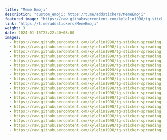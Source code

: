 ```yaml
---
title: "Meme Emoji"
description: "custom_emoji: https://t.me/addstickers/MemeEmoji"
featured_image: "https://raw.githubusercontent.com/kylelin1998/tg-sticker-spreading-worldwide-images/main/img/b5d2b639-7601-4b5d-a8a9-9b30ab4daa23.jpg"
link: "https://t.me/addstickers/MemeEmoji"
weight: 3
date: 2024-01-15T23:22:40+08:00
images:
  - https://raw.githubusercontent.com/kylelin1998/tg-sticker-spreading-worldwide-images/main/img/b5d2b639-7601-4b5d-a8a9-9b30ab4daa23.jpg
  - https://raw.githubusercontent.com/kylelin1998/tg-sticker-spreading-worldwide-images/main/img/b98e4bcb-0719-4543-8341-6d63ac24b24e.jpg
  - https://raw.githubusercontent.com/kylelin1998/tg-sticker-spreading-worldwide-images/main/img/9b4290ed-4f53-4af0-b7d8-177099ebff2c.jpg
  - https://raw.githubusercontent.com/kylelin1998/tg-sticker-spreading-worldwide-images/main/img/c1ade449-eedb-4c07-b3c2-1938da4fc171.jpg
  - https://raw.githubusercontent.com/kylelin1998/tg-sticker-spreading-worldwide-images/main/img/33c71159-812d-4308-8469-1fb58543c810.jpg
  - https://raw.githubusercontent.com/kylelin1998/tg-sticker-spreading-worldwide-images/main/img/928519c4-d3de-4081-ac2e-41db057f6714.jpg
  - https://raw.githubusercontent.com/kylelin1998/tg-sticker-spreading-worldwide-images/main/img/00c47b4c-0112-4e91-9dba-97e0d00bdb53.jpg
  - https://raw.githubusercontent.com/kylelin1998/tg-sticker-spreading-worldwide-images/main/img/bb25aad1-b112-49c0-b103-29cccf6f5bfa.jpg
  - https://raw.githubusercontent.com/kylelin1998/tg-sticker-spreading-worldwide-images/main/img/16ff8268-0134-4a6f-b660-d38f5ac010db.jpg
  - https://raw.githubusercontent.com/kylelin1998/tg-sticker-spreading-worldwide-images/main/img/96ceefd7-48aa-45fc-ae56-2f5cf685a95f.jpg
  - https://raw.githubusercontent.com/kylelin1998/tg-sticker-spreading-worldwide-images/main/img/04db81b9-c98c-444a-bf7b-3a06be0c79b1.jpg
  - https://raw.githubusercontent.com/kylelin1998/tg-sticker-spreading-worldwide-images/main/img/2875ff19-f726-4517-a305-ca921a71824a.jpg
  - https://raw.githubusercontent.com/kylelin1998/tg-sticker-spreading-worldwide-images/main/img/7a6ec6c2-3b7c-47e1-b814-f6cf009be94a.jpg
  - https://raw.githubusercontent.com/kylelin1998/tg-sticker-spreading-worldwide-images/main/img/c4fa2198-41bd-436f-8e98-6ddcc3eb4edf.jpg
  - https://raw.githubusercontent.com/kylelin1998/tg-sticker-spreading-worldwide-images/main/img/3892b860-cdb1-439d-bfab-1a82ab6d599e.jpg
  - https://raw.githubusercontent.com/kylelin1998/tg-sticker-spreading-worldwide-images/main/img/3d3bb716-ce4c-456b-98ae-e416cb39bd98.jpg
  - https://raw.githubusercontent.com/kylelin1998/tg-sticker-spreading-worldwide-images/main/img/d0b03ae8-b142-4e84-b4fc-3796d79bd4c0.jpg
  - https://raw.githubusercontent.com/kylelin1998/tg-sticker-spreading-worldwide-images/main/img/5b20def5-1dd9-474d-a54f-d85b497f32ad.jpg
  - https://raw.githubusercontent.com/kylelin1998/tg-sticker-spreading-worldwide-images/main/img/a7a633e1-0616-4d52-b293-e898756452af.jpg
  - https://raw.githubusercontent.com/kylelin1998/tg-sticker-spreading-worldwide-images/main/img/2e7003de-a62c-43f0-9cf5-b15d2a0f132a.jpg
---
```

